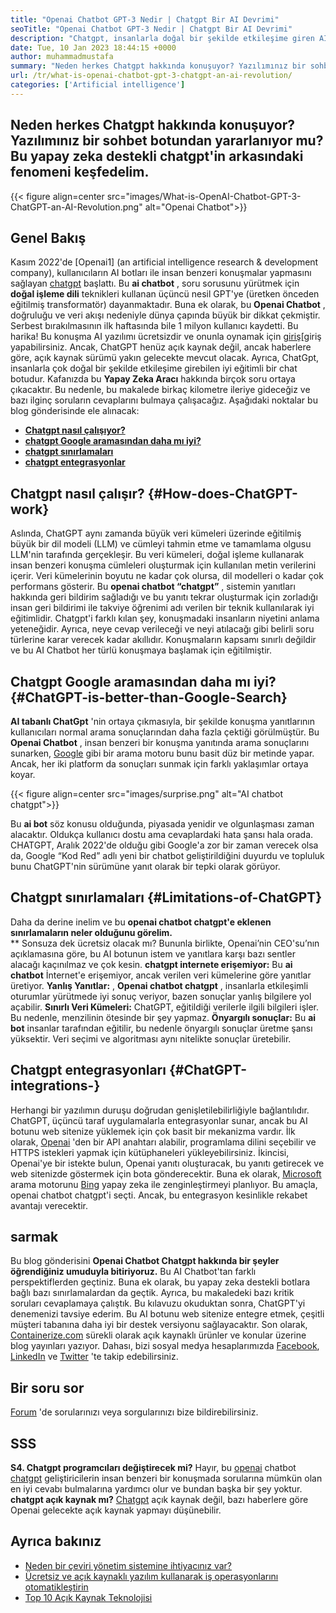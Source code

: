 ```yaml
---
title: "Openai Chatbot GPT-3 Nedir | Chatgpt Bir AI Devrimi" 
seoTitle: "Openai Chatbot GPT-3 Nedir | Chatgpt Bir AI Devrimi" 
description: "Chatgpt, insanlarla doğal bir şekilde etkileşime giren AI destekli bir chatbot. Bu Openai Chatbot, GPT-3 adı verilen dil işleme AI modeline dayanmaktadır." 
date: Tue, 10 Jan 2023 18:44:15 +0000
author: muhammadmustafa
summary: "Neden herkes Chatgpt hakkında konuşuyor? Yazılımınız bir sohbet botundan yararlanıyor mu? Bu yapay zeka destekli chatgpt'in arkasındaki fenomeni keşfedelim." 
url: /tr/what-is-openai-chatbot-gpt-3-chatgpt-an-ai-revolution/
categories: ['Artificial intelligence']
---
```


## Neden herkes Chatgpt hakkında konuşuyor? Yazılımınız bir sohbet botundan yararlanıyor mu? Bu yapay zeka destekli chatgpt'in arkasındaki fenomeni keşfedelim.

{{< figure align=center src="images/What-is-OpenAI-Chatbot-GPT-3-ChatGPT-an-AI-Revolution.png" alt="Openai Chatbot">}}


## Genel Bakış

Kasım 2022'de [Openai1] (an artificial intelligence research & development company), kullanıcıların AI botları ile insan benzeri konuşmalar yapmasını sağlayan [chatgpt][2] başlattı. Bu  **ai chatbot** , soru sorusunu yürütmek için  **doğal işleme dili**  teknikleri kullanan üçüncü nesil GPT'ye (üretken önceden eğitilmiş transformatör) dayanmaktadır. Buna ek olarak, bu **Openai Chatbot**  , doğruluğu ve veri akışı nedeniyle dünya çapında büyük bir dikkat çekmiştir. Serbest bırakılmasının ilk haftasında bile 1 milyon kullanıcı kaydetti. Bu harika!
Bu konuşma AI yazılımı ücretsizdir ve onunla oynamak için [giriş][3][giriş yapabilirsiniz. Ancak, ChatGPT henüz açık kaynak değil, ancak haberlere göre, açık kaynak sürümü yakın gelecekte mevcut olacak. Ayrıca, ChatGpt, insanlarla çok doğal bir şekilde etkileşime girebilen iyi eğitimli bir chat botudur. Kafanızda bu  **Yapay Zeka Aracı**  hakkında birçok soru ortaya çıkacaktır. Bu nedenle, bu makalede birkaç kilometre ileriye gideceğiz ve bazı ilginç soruların cevaplarını bulmaya çalışacağız.
Aşağıdaki noktalar bu blog gönderisinde ele alınacak:
*  **[Chatgpt nasıl çalışıyor?][4]**  
*  **[chatgpt Google aramasından daha mı iyi?][5]**  
*  **[chatgpt sınırlamaları][6]**  
*  **[chatgpt entegrasyonlar][7]**  

## Chatgpt nasıl çalışır? {#How-does-ChatGPT-work}

Aslında, ChatGPT aynı zamanda büyük veri kümeleri üzerinde eğitilmiş büyük bir dil modeli (LLM) ve cümleyi tahmin etme ve tamamlama olgusu LLM'nin tarafında gerçekleşir. Bu veri kümeleri, doğal işleme kullanarak insan benzeri konuşma cümleleri oluşturmak için kullanılan metin verilerini içerir. Veri kümelerinin boyutu ne kadar çok olursa, dil modelleri o kadar çok performans gösterir.
Bu  **openai chatbot “chatgpt”**  , sistemin yanıtları hakkında geri bildirim sağladığı ve bu yanıtı tekrar oluşturmak için zorladığı insan geri bildirimi ile takviye öğrenimi adı verilen bir teknik kullanılarak iyi eğitimlidir. Chatgpt'i farklı kılan şey, konuşmadaki insanların niyetini anlama yeteneğidir. Ayrıca, neye cevap verileceği ve neyi atılacağı gibi belirli soru türlerine karar verecek kadar akıllıdır. Konuşmaların kapsamı sınırlı değildir ve bu AI Chatbot her türlü konuşmaya başlamak için eğitilmiştir.

## Chatgpt Google aramasından daha mı iyi? {#ChatGPT-is-better-than-Google-Search}

 **AI tabanlı ChatGpt** 'nin ortaya çıkmasıyla, bir şekilde konuşma yanıtlarının kullanıcıları normal arama sonuçlarından daha fazla çektiği görülmüştür. Bu **Openai Chatbot** , insan benzeri bir konuşma yanıtında arama sonuçlarını sunarken, [Google][8] gibi bir arama motoru bunu basit düz bir metinde yapar. Ancak, her iki platform da sonuçları sunmak için farklı yaklaşımlar ortaya koyar.

{{< figure align=center src="images/surprise.png" alt="AI chatbot chatgpt">}}

Bu  **ai bot**  söz konusu olduğunda, piyasada yenidir ve olgunlaşması zaman alacaktır. Oldukça kullanıcı dostu ama cevaplardaki hata şansı hala orada. CHATGPT, Aralık 2022'de olduğu gibi Google'a zor bir zaman verecek olsa da, Google “Kod Red” adlı yeni bir chatbot geliştirildiğini duyurdu ve topluluk bunu ChatGPT'nin sürümüne yanıt olarak bir tepki olarak görüyor.

## Chatgpt sınırlamaları {#Limitations-of-ChatGPT}

Daha da derine inelim ve bu  **openai chatbot chatgpt'e eklenen sınırlamaların neler olduğunu görelim.**  
** Sonsuza dek ücretsiz olacak mı? Bununla birlikte, Openai’nin CEO'su’nın açıklamasına göre, bu AI botunun istem ve yanıtlara karşı bazı sentler alacağı kaçınılmaz ve çok kesin.
 **chatgpt internete erişemiyor:**  Bu **ai chatbot** İnternet'e erişemiyor, ancak verilen veri kümelerine göre yanıtlar üretiyor.
 **Yanlış Yanıtlar:**  , **Openai chatbot chatgpt** , insanlarla etkileşimli oturumlar yürütmede iyi sonuç veriyor, bazen sonuçlar yanlış bilgilere yol açabilir.
 **Sınırlı Veri Kümeleri:**  ChatGPT, eğitildiği verilerle ilgili bilgileri işler. Bu nedenle, menzilinin ötesinde bir şey yapmaz.
 **Önyargılı sonuçlar:**  Bu **ai bot** insanlar tarafından eğitilir, bu nedenle önyargılı sonuçlar üretme şansı yüksektir. Veri seçimi ve algoritması aynı nitelikte sonuçlar üretebilir.

## Chatgpt entegrasyonları  {#ChatGPT-integrations-}

Herhangi bir yazılımın duruşu doğrudan genişletilebilirliğiyle bağlantılıdır. ChatGPT, üçüncü taraf uygulamalarla entegrasyonlar sunar, ancak bu AI botunu web sitenize yüklemek için çok basit bir mekanizma vardır. İlk olarak, [Openai][1] 'den bir API anahtarı alabilir, programlama dilini seçebilir ve HTTPS istekleri yapmak için kütüphaneleri yükleyebilirsiniz. İkincisi, Openai'ye bir istekte bulun, Openai yanıtı oluşturacak, bu yanıtı getirecek ve web sitenizde göstermek için bota gönderecektir.
Buna ek olarak, [Microsoft][9] arama motorunu [Bing][10] yapay zeka ile zenginleştirmeyi planlıyor. Bu amaçla, openai chatbot chatgpt'i seçti. Ancak, bu entegrasyon kesinlikle rekabet avantajı verecektir.

## sarmak
Bu blog gönderisini  **Openai Chatbot Chatgpt hakkında bir şeyler öğrendiğiniz umuduyla bitiriyoruz.**  Bu AI Chatbot'tan farklı perspektiflerden geçtiniz. Buna ek olarak, bu yapay zeka destekli botlara bağlı bazı sınırlamalardan da geçtik. Ayrıca, bu makaledeki bazı kritik soruları cevaplamaya çalıştık. Bu kılavuzu okuduktan sonra, ChatGPT'yi denemenizi tavsiye ederim. Bu AI botunu web sitenize entegre etmek, çeşitli müşteri tabanına daha iyi bir destek versiyonu sağlayacaktır.
Son olarak, [Containerize.com][11] sürekli olarak açık kaynaklı ürünler ve konular üzerine blog yayınları yazıyor. Dahası, bizi sosyal medya hesaplarımızda [Facebook][12], [LinkedIn][13] ve [Twitter][14] 'te takip edebilirsiniz.

## Bir soru sor
[Forum][15] 'de sorularınızı veya sorgularınızı bize bildirebilirsiniz.

## SSS
 **S4. Chatgpt programcıları değiştirecek mi?** 
Hayır, bu [openai][1] chatbot [chatgpt][2] geliştiricilerin insan benzeri bir konuşmada sorularına mümkün olan en iyi cevabı bulmalarına yardımcı olur ve bundan başka bir şey yoktur.
 **chatgpt açık kaynak mı?** 
[Chatgpt][2] açık kaynak değil, bazı haberlere göre Openai gelecekte açık kaynak yapmayı düşünebilir.

## Ayrıca bakınız
  * [Neden bir çeviri yönetim sistemine ihtiyacınız var?][16]
  * [Ücretsiz ve açık kaynaklı yazılım kullanarak iş operasyonlarını otomatikleştirin][17]
  * [Top 10 Açık Kaynak Teknolojisi][18]



 [1]: https://openai.com/
 [2]: https://chat.openai.com/chat
 [3]: https://chat.openai.com/
 [4]: #How-does-ChatGPT-work
 [5]: #ChatGPT-is-better-than-Google-Search
 [6]: #Limitations-of-ChatGPT
 [7]: #ChatGPT-integrations-
 [8]: https://www.google.com/
 [9]: https://www.microsoft.com/en-pk
 [10]: https://www.bing.com/
 [11]: https://www.containerize.com/
 [12]: https://web.facebook.com/containerize
 [13]: https://www.linkedin.com/company/containerize/
 [14]: https://twitter.com/containerize_co
 [15]: https://forum.containerize.com/
 [16]: https://blog.containerize.com/software-development/why-do-you-need-a-translation-management-system/
 [17]: https://blog.containerize.com/blogging/automate-business-operations-using-open-source-software/
 [18]: https://blog.containerize.com/backup-and-sync-software/top-10-open-source-trending-technologies-of-2022/
